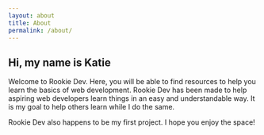 ```yaml
---
layout: about
title: About
permalink: /about/
---
```


## Hi, my name is Katie

Welcome to Rookie Dev. Here, you will be able to find resources to help you learn the basics of web development. Rookie Dev has been made to help aspiring web developers learn things in an easy and understandable way. It is my goal to help others learn while I do the same. 

Rookie Dev also happens to be my first project. I hope you enjoy the space!

	


	